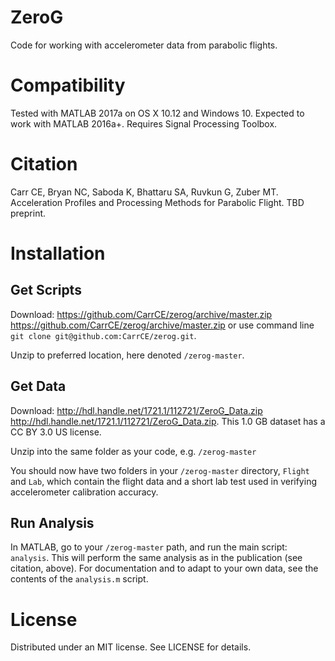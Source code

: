 # ZeroG
Code for working with accelerometer data from parabolic flights.

# Compatibility
Tested with MATLAB 2017a on OS X 10.12 and Windows 10. Expected to work with MATLAB 2016a+.
Requires Signal Processing Toolbox.

# Citation
Carr CE, Bryan NC, Saboda K, Bhattaru SA, Ruvkun G, Zuber MT. Acceleration Profiles and Processing Methods for Parabolic Flight. TBD preprint.

# Installation
## Get Scripts
Download: https://github.com/CarrCE/zerog/archive/master.zip <https://github.com/CarrCE/zerog/archive/master.zip> or use command line ```git clone git@github.com:CarrCE/zerog.git```.

Unzip to preferred location, here denoted ```/zerog-master```.

## Get Data
Download: http://hdl.handle.net/1721.1/112721/ZeroG_Data.zip <http://hdl.handle.net/1721.1/112721/ZeroG_Data.zip>. This 1.0 GB dataset has a CC BY 3.0 US license.

Unzip into the same folder as your code, e.g. ```/zerog-master```

You should now have two folders in your ```/zerog-master``` directory, ```Flight``` and ```Lab```, which contain the flight data and a short lab test used in verifying accelerometer calibration accuracy.

## Run Analysis
In MATLAB, go to your ```/zerog-master``` path, and run the main script: ```analysis```. This will perform the same analysis as in the publication (see citation, above). For documentation and to adapt to your own data, see the contents of the ```analysis.m``` script.

# License
Distributed under an MIT license. See LICENSE for details.
